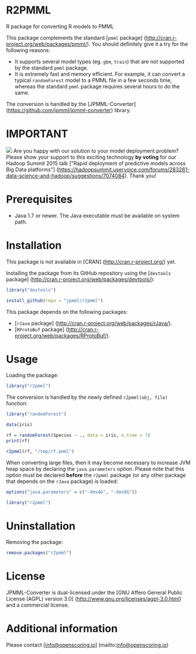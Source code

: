R2PMML
======

R package for converting R models to PMML

This package complements the standard [`pmml` package] (http://cran.r-project.org/web/packages/pmml/). You should definitely give it a try for the following reasons:

* It supports several model types (eg. `gbm`, `train`) that are not supported by the standard `pmml` package.
* It is extremely fast and memory efficient. For example, it can convert a typical `randomForest` model to a PMML file in a few seconds time, whereas the standard `pmml` package requires several hours to do the same.

The conversion is handled by the [JPMML-Converter] (https://github.com/jpmml/jpmml-converter) library.

# IMPORTANT #

![](https://github.com/jpmml/r2pmml/blob/master/bulb.png) Are you happy with our solution to your model deployment problem? Please show your support to this exciting technology **by voting** for our Hadoop Summit 2015 talk ["Rapid deployment of predictive models across Big Data platforms"] (https://hadoopsummit.uservoice.com/forums/283261-data-science-and-hadoop/suggestions/7074084). Thank you!

# Prerequisites #

* Java 1.7 or newer. The Java executable must be available on system path.

# Installation #

This package is not available in [CRAN] (http://cran.r-project.org/) yet.

Installing the package from its GitHub repository using the [`devtools` package] (http://cran.r-project.org/web/packages/devtools/):
```R
library("devtools")

install_github(repo = "jpmml/r2pmml")
```

This package depends on the following packages:
* [`rJava` package] (http://cran.r-project.org/web/packages/rJava/).
* [`RProtoBuf` package] (http://cran.r-project.org/web/packages/RProtoBuf/).

# Usage #

Loading the package:
```R
library("r2pmml")
```

The conversion is handled by the newly defined `r2pmml(obj, file)` function:
```R
library("randomForest")

data(iris)

rf = randomForest(Species ~ ., data = iris, n.tree = 7)
print(rf)

r2pmml(rf, "/tmp/rf.pmml")
```

When converting large files, then it may become necessary to increase JVM heap space by declaring the `java.parameters` option. Please note that this option must be declared **before** the `r2pmml` package (or any other package that depends on the `rJava` package) is loaded:
```R
options("java.parameters" = c("-Xms4G", "-Xmx8G"))

library("r2pmml")
```

# Uninstallation #

Removing the package:
```R
remove.packages("r2pmml")
```

# License #

JPMML-Converter is dual-licensed under the [GNU Affero General Public License (AGPL) version 3.0] (http://www.gnu.org/licenses/agpl-3.0.html) and a commercial license.

# Additional information #

Please contact [info@openscoring.io] (mailto:info@openscoring.io)